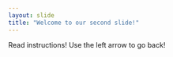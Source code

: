 ```yaml
---
layout: slide
title: "Welcome to our second slide!"
---
```


Read instructions!
Use the left arrow to go back!

